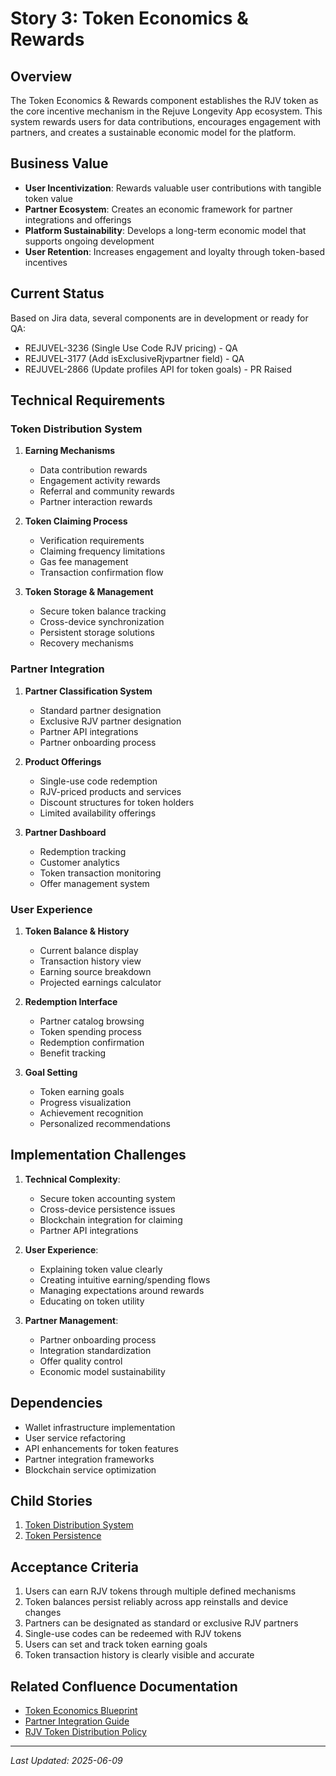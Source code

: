 # Story 3: Token Economics & Rewards

## Overview

The Token Economics & Rewards component establishes the RJV token as the core incentive mechanism in the Rejuve Longevity App ecosystem. This system rewards users for data contributions, encourages engagement with partners, and creates a sustainable economic model for the platform.

## Business Value

- **User Incentivization**: Rewards valuable user contributions with tangible token value
- **Partner Ecosystem**: Creates an economic framework for partner integrations and offerings
- **Platform Sustainability**: Develops a long-term economic model that supports ongoing development
- **User Retention**: Increases engagement and loyalty through token-based incentives

## Current Status

Based on Jira data, several components are in development or ready for QA:
- REJUVEL-3236 (Single Use Code RJV pricing) - QA
- REJUVEL-3177 (Add isExclusiveRjvpartner field) - QA
- REJUVEL-2866 (Update profiles API for token goals) - PR Raised

## Technical Requirements

### Token Distribution System

1. **Earning Mechanisms**
   - Data contribution rewards
   - Engagement activity rewards
   - Referral and community rewards
   - Partner interaction rewards

2. **Token Claiming Process**
   - Verification requirements
   - Claiming frequency limitations
   - Gas fee management
   - Transaction confirmation flow

3. **Token Storage & Management**
   - Secure token balance tracking
   - Cross-device synchronization
   - Persistent storage solutions
   - Recovery mechanisms

### Partner Integration

1. **Partner Classification System**
   - Standard partner designation
   - Exclusive RJV partner designation
   - Partner API integrations
   - Partner onboarding process

2. **Product Offerings**
   - Single-use code redemption
   - RJV-priced products and services
   - Discount structures for token holders
   - Limited availability offerings

3. **Partner Dashboard**
   - Redemption tracking
   - Customer analytics
   - Token transaction monitoring
   - Offer management system

### User Experience

1. **Token Balance & History**
   - Current balance display
   - Transaction history view
   - Earning source breakdown
   - Projected earnings calculator

2. **Redemption Interface**
   - Partner catalog browsing
   - Token spending process
   - Redemption confirmation
   - Benefit tracking

3. **Goal Setting**
   - Token earning goals
   - Progress visualization
   - Achievement recognition
   - Personalized recommendations

## Implementation Challenges

1. **Technical Complexity**:
   - Secure token accounting system
   - Cross-device persistence issues
   - Blockchain integration for claiming
   - Partner API integrations

2. **User Experience**:
   - Explaining token value clearly
   - Creating intuitive earning/spending flows
   - Managing expectations around rewards
   - Educating on token utility

3. **Partner Management**:
   - Partner onboarding process
   - Integration standardization
   - Offer quality control
   - Economic model sustainability

## Dependencies

- Wallet infrastructure implementation
- User service refactoring
- API enhancements for token features
- Partner integration frameworks
- Blockchain service optimization

## Child Stories

1. [Token Distribution System](Story%203.1.%20Token%20Distribution%20System.md)
2. [Token Persistence](Story%203.2.%20Token%20Persistence.md)

## Acceptance Criteria

1. Users can earn RJV tokens through multiple defined mechanisms
2. Token balances persist reliably across app reinstalls and device changes
3. Partners can be designated as standard or exclusive RJV partners
4. Single-use codes can be redeemed with RJV tokens
5. Users can set and track token earning goals
6. Token transaction history is clearly visible and accurate

## Related Confluence Documentation

- [Token Economics Blueprint](https://confluence.example.com/pages/viewpage.action?pageId=6389783)
- [Partner Integration Guide](https://confluence.example.com/pages/viewpage.action?pageId=6389784)
- [RJV Token Distribution Policy](https://confluence.example.com/pages/viewpage.action?pageId=6389785)

---

*Last Updated: 2025-06-09*
